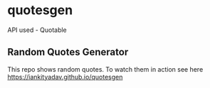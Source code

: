 # quotesgen
API used - Quotable
## Random Quotes Generator 
This repo shows random quotes. 
To watch them in action see here https://iankityadav.github.io/quotesgen
